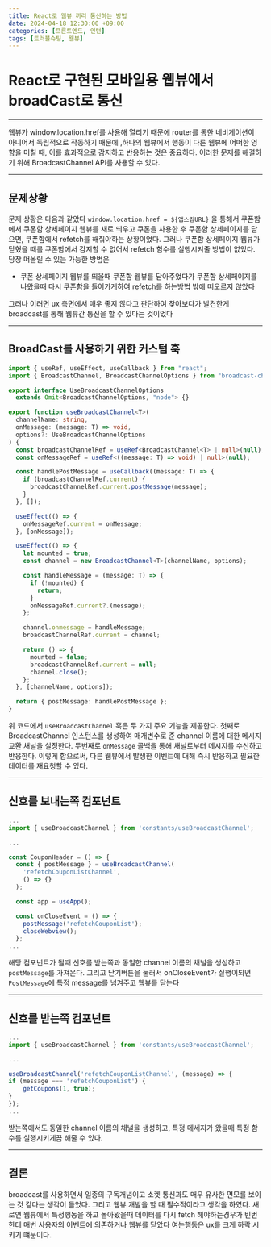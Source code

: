```yaml
---
title: React로 웹뷰 끼리 통신하는 방법
date: 2024-04-18 12:30:00 +09:00
categories: [프론트엔드, 인턴]
tags: [트러블슈팅, 웹뷰]
---
```


# React로 구현된 모바일용 웹뷰에서 broadCast로 통신

---

웹뷰가 window.location.href를 사용해 열리기 때문에 router를 통한 네비게이션이 아니어서 독립적으로 작동하기 때문에 ,하나의 웹뷰에서 행동이 다른 웹뷰에 어떠한 영향을 미칠 때, 이를 효과적으로 감지하고 반응하는 것은 중요하다. 이러한 문제를 해결하기 위해 BroadcastChannel API를 사용할 수 있다.

---

## 문제상황

문제 상황은 다음과 같았다
`window.location.href = ${앱스킴URL}` 을 통해서 쿠폰함에서 쿠폰함 상세페이지 웹뷰를 새로 띄우고 쿠폰을 사용한 후 쿠폰함 상세페이지를 닫으면, 쿠폰함에서 refetch를 해줘야하는 상황이었다. 그러나 쿠폰함 상세페이지 웹뷰가 닫혔을 때를 쿠폰함에서 감지할 수 없어서 refetch 함수를 실행시켜줄 방법이 없었다.
당장 떠올릴 수 있는 가능한 방법은

- 쿠폰 상세페이지 웹뷰를 띄울때 쿠폰함 웹뷰를 닫아주었다가 쿠폰함 상세페이지를 나왔을때 다시 쿠폰함을 들어가게하여 refetch를 하는방법
  밖에 떠오르지 않았다

그러나 이러면 ux 측면에서 매우 좋지 않다고 판단하여 찾아보다가 발견한게 broadcast를 통해 웹뷰간 통신을 할 수 있다는 것이었다

---

## BroadCast를 사용하기 위한 커스텀 훅

```ts
import { useRef, useEffect, useCallback } from "react";
import { BroadcastChannel, BroadcastChannelOptions } from "broadcast-channel";

export interface UseBroadcastChannelOptions
  extends Omit<BroadcastChannelOptions, "node"> {}

export function useBroadcastChannel<T>(
  channelName: string,
  onMessage: (message: T) => void,
  options?: UseBroadcastChannelOptions
) {
  const broadcastChannelRef = useRef<BroadcastChannel<T> | null>(null);
  const onMessageRef = useRef<((message: T) => void) | null>(null);

  const handlePostMessage = useCallback((message: T) => {
    if (broadcastChannelRef.current) {
      broadcastChannelRef.current.postMessage(message);
    }
  }, []);

  useEffect(() => {
    onMessageRef.current = onMessage;
  }, [onMessage]);

  useEffect(() => {
    let mounted = true;
    const channel = new BroadcastChannel<T>(channelName, options);

    const handleMessage = (message: T) => {
      if (!mounted) {
        return;
      }
      onMessageRef.current?.(message);
    };

    channel.onmessage = handleMessage;
    broadcastChannelRef.current = channel;

    return () => {
      mounted = false;
      broadcastChannelRef.current = null;
      channel.close();
    };
  }, [channelName, options]);

  return { postMessage: handlePostMessage };
}
```

위 코드에서 `useBroadcastChannel` 훅은 두 가지 주요 기능을 제공한다. 첫째로 BroadcastChannel 인스턴스를 생성하여 매개변수로 준 channel 이름에 대한 메시지 교환 채널을 설정한다. 두번째로 `onMessage` 콜백을 통해 채널로부터 메시지를 수신하고 반응한다. 이렇게 함으로써, 다른 웹뷰에서 발생한 이벤트에 대해 즉시 반응하고 필요한 데이터를 재요청할 수 있다.

---

## 신호를 보내는쪽 컴포넌트

```ts
...
import { useBroadcastChannel } from 'constants/useBroadcastChannel';

...

const CouponHeader = () => {
  const { postMessage } = useBroadcastChannel(
    'refetchCouponListChannel',
    () => {}
  );

  const app = useApp();

  const onCloseEvent = () => {
    postMessage('refetchCouponList');
    closeWebview();
  };
...

```

해당 컴포넌트가 될때 신호를 받는쪽과 동일한 channel 이름의 채널을 생성하고 `postMessage`를 가져온다. 그리고 닫기버튼을 눌러서 onCloseEvent가 실행이되면 `PostMessage`에 특정 message를 넘겨주고 웹뷰를 닫는다

---

## 신호를 받는쪽 컴포넌트

```ts
...
import { useBroadcastChannel } from 'constants/useBroadcastChannel';

...

useBroadcastChannel('refetchCouponListChannel', (message) => {
if (message === 'refetchCouponList') {
    getCoupons(1, true);
}
});
...

```

받는쪽에서도 동일한 channel 이름의 채널을 생성하고, 특정 메세지가 왔을때 특정 함수를 실행시키게끔 해줄 수 있다.

---

## 결론

broadcast를 사용하면서 일종의 구독개념이고 소켓 통신과도 매우 유사한 면모를 보이는 것 같다는 생각이 들었다. 그리고 웹뷰 개발을 할 때 필수적이라고 생각을 하였다. 새로연 웹뷰에서 특정행동을 하고 돌아왔을때 데이터를 다시 fetch 해야하는경우가 빈번한데 매번 사용자의 이벤트에 의존하거나 웹뷰를 닫았다 여는행동은 ux를 크게 하락 시키기 떄문이다.

